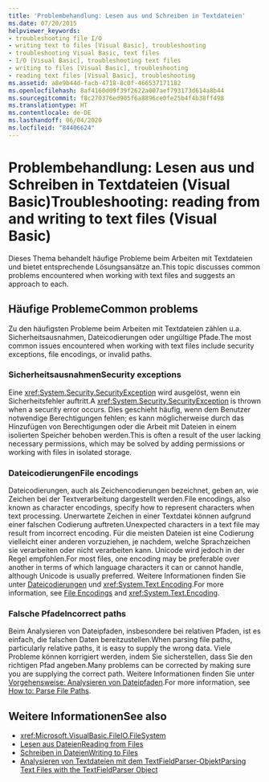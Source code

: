 ```yaml
---
title: 'Problembehandlung: Lesen aus und Schreiben in Textdateien'
ms.date: 07/20/2015
helpviewer_keywords:
- troubleshooting file I/O
- writing text to files [Visual Basic], troubleshooting
- troubleshooting Visual Basic, text files
- I/O [Visual Basic], troubleshooting text files
- writing to files [Visual Basic], troubleshooting
- reading text files [Visual Basic], troubleshooting
ms.assetid: a8e9b44d-facb-4718-8c0f-466537171182
ms.openlocfilehash: 8af4160d09f39f2622a007aef793173d614a8b44
ms.sourcegitcommit: f8c270376ed905f6a8896ce0fe25b4f4b38ff498
ms.translationtype: HT
ms.contentlocale: de-DE
ms.lasthandoff: 06/04/2020
ms.locfileid: "84406624"
---
```

# <a name="troubleshooting-reading-from-and-writing-to-text-files-visual-basic"></a><span data-ttu-id="c5d68-102">Problembehandlung: Lesen aus und Schreiben in Textdateien (Visual Basic)</span><span class="sxs-lookup"><span data-stu-id="c5d68-102">Troubleshooting: reading from and writing to text files (Visual Basic)</span></span>

<span data-ttu-id="c5d68-103">Dieses Thema behandelt häufige Probleme beim Arbeiten mit Textdateien und bietet entsprechende Lösungsansätze an.</span><span class="sxs-lookup"><span data-stu-id="c5d68-103">This topic discusses common problems encountered when working with text files and suggests an approach to each.</span></span>  
  
## <a name="common-problems"></a><span data-ttu-id="c5d68-104">Häufige Probleme</span><span class="sxs-lookup"><span data-stu-id="c5d68-104">Common problems</span></span>  

 <span data-ttu-id="c5d68-105">Zu den häufigsten Probleme beim Arbeiten mit Textdateien zählen u.a. Sicherheitsausnahmen, Dateicodierungen oder ungültige Pfade.</span><span class="sxs-lookup"><span data-stu-id="c5d68-105">The most common issues encountered when working with text files include security exceptions, file encodings, or invalid paths.</span></span>  
  
### <a name="security-exceptions"></a><span data-ttu-id="c5d68-106">Sicherheitsausnahmen</span><span class="sxs-lookup"><span data-stu-id="c5d68-106">Security exceptions</span></span>  

 <span data-ttu-id="c5d68-107">Eine <xref:System.Security.SecurityException> wird ausgelöst, wenn ein Sicherheitsfehler auftritt.</span><span class="sxs-lookup"><span data-stu-id="c5d68-107">A <xref:System.Security.SecurityException> is thrown when a security error occurs.</span></span> <span data-ttu-id="c5d68-108">Dies geschieht häufig, wenn dem Benutzer notwendige Berechtigungen fehlen; es kann möglicherweise durch das Hinzufügen von Berechtigungen oder die Arbeit mit Dateien in einem isolierten Speicher behoben werden.</span><span class="sxs-lookup"><span data-stu-id="c5d68-108">This is often a result of the user lacking necessary permissions, which may be solved by adding permissions or working with files in isolated storage.</span></span>  
  
### <a name="file-encodings"></a><span data-ttu-id="c5d68-109">Dateicodierungen</span><span class="sxs-lookup"><span data-stu-id="c5d68-109">File encodings</span></span>  

 <span data-ttu-id="c5d68-110">Dateicodierungen, auch als Zeichencodierungen bezeichnet, geben an, wie Zeichen bei der Textverarbeitung dargestellt werden.</span><span class="sxs-lookup"><span data-stu-id="c5d68-110">File encodings, also known as character encodings, specify how to represent characters when text processing.</span></span> <span data-ttu-id="c5d68-111">Unerwartete Zeichen in einer Textdatei können aufgrund einer falschen Codierung auftreten.</span><span class="sxs-lookup"><span data-stu-id="c5d68-111">Unexpected characters in a text file may result from incorrect encoding.</span></span> <span data-ttu-id="c5d68-112">Für die meisten Dateien ist eine Codierung vielleicht einer anderen vorzuziehen, je nachdem, welche Sprachzeichen sie verarbeiten oder nicht verarbeiten kann. Unicode wird jedoch in der Regel empfohlen.</span><span class="sxs-lookup"><span data-stu-id="c5d68-112">For most files, one encoding may be preferable over another in terms of which language characters it can or cannot handle, although Unicode is usually preferred.</span></span> <span data-ttu-id="c5d68-113">Weitere Informationen finden Sie unter [Dateicodierungen](file-encodings.md) und <xref:System.Text.Encoding>.</span><span class="sxs-lookup"><span data-stu-id="c5d68-113">For more information, see [File Encodings](file-encodings.md) and <xref:System.Text.Encoding>.</span></span>  
  
### <a name="incorrect-paths"></a><span data-ttu-id="c5d68-114">Falsche Pfade</span><span class="sxs-lookup"><span data-stu-id="c5d68-114">Incorrect paths</span></span>  

 <span data-ttu-id="c5d68-115">Beim Analysieren von Dateipfaden, insbesondere bei relativen Pfaden, ist es einfach, die falschen Daten bereitzustellen.</span><span class="sxs-lookup"><span data-stu-id="c5d68-115">When parsing file paths, particularly relative paths, it is easy to supply the wrong data.</span></span> <span data-ttu-id="c5d68-116">Viele Probleme können korrigiert werden, indem Sie sicherstellen, dass Sie den richtigen Pfad angeben.</span><span class="sxs-lookup"><span data-stu-id="c5d68-116">Many problems can be corrected by making sure you are supplying the correct path.</span></span> <span data-ttu-id="c5d68-117">Weitere Informationen finden Sie unter [Vorgehensweise: Analysieren von Dateipfaden](how-to-parse-file-paths.md).</span><span class="sxs-lookup"><span data-stu-id="c5d68-117">For more information, see [How to: Parse File Paths](how-to-parse-file-paths.md).</span></span>  
  
## <a name="see-also"></a><span data-ttu-id="c5d68-118">Weitere Informationen</span><span class="sxs-lookup"><span data-stu-id="c5d68-118">See also</span></span>

- <xref:Microsoft.VisualBasic.FileIO.FileSystem>
- [<span data-ttu-id="c5d68-119">Lesen aus Dateien</span><span class="sxs-lookup"><span data-stu-id="c5d68-119">Reading from Files</span></span>](reading-from-files.md)
- [<span data-ttu-id="c5d68-120">Schreiben in Dateien</span><span class="sxs-lookup"><span data-stu-id="c5d68-120">Writing to Files</span></span>](writing-to-files.md)
- [<span data-ttu-id="c5d68-121">Analysieren von Textdateien mit dem TextFieldParser-Objekt</span><span class="sxs-lookup"><span data-stu-id="c5d68-121">Parsing Text Files with the TextFieldParser Object</span></span>](parsing-text-files-with-the-textfieldparser-object.md)
